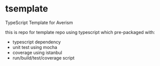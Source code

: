 # tsemplate
TypeScript Template for Averism

this is repo for template repo using typescript which pre-packaged with:
- typescript dependency
- unit test using mocha
- coverage using istanbul
- run/build/test/coverage script
